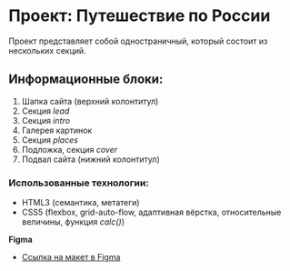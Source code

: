 # Проект: Путешествие по России

Проект представляет собой одностраничный, который состоит из нескольких секций.

## Информационные блоки:

1. Шапка сайта (верхний колонтитул)
2. Секция _lead_
3. Секция _intro_
4. Галерея картинок
5. Секция _places_
6. Подложка, секция _cover_
7. Подвал сайта (нижний колонтитул)

### Использованные технологии:

- HTML3 (семантика, метатеги)
- CSS5 (flexbox, grid-auto-flow, адаптивная вёрстка, относительные величины, функция _calc()_)

**Figma**

- [Ссылка на макет в Figma](https://www.figma.com/file/5S2WSbEFL6awjVWJ0NWL8Q/Sprint-3_-Russia-_-desktop-mobile?node-id=28503%3A0)
